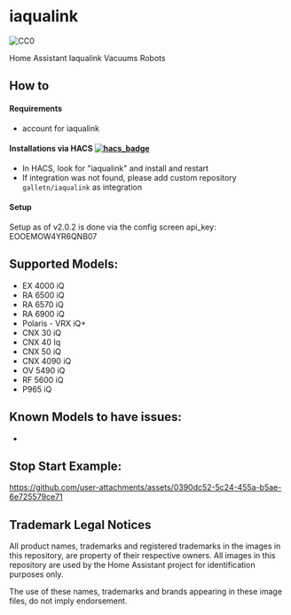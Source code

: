 # iaqualink

![CC0](https://logovtor.com/wp-content/uploads/2020/10/iaqualink-logo-vector.png)

Home Assistant Iaqualink Vacuums Robots

## How to

#### Requirements

- account for iaqualink

#### Installations via HACS [![hacs_badge](https://img.shields.io/badge/HACS-Custom-41BDF5.svg)](https://github.com/hacs/integration)

- In HACS, look for "iaqualink" and install and restart
- If integration was not found, please add custom repository `galletn/iaqualink` as integration

#### Setup

Setup as of v2.0.2 is done via the config screen
api_key: EOOEMOW4YR6QNB07

## Supported Models:

- EX 4000 iQ
- RA 6500 iQ
- RA 6570 iQ
- RA 6900 iQ
- Polaris - VRX iQ+
- CNX 30 iQ
- CNX 40 Iq
- CNX 50 iQ
- CNX 4090 iQ
- OV 5490 iQ
- RF 5600 iQ
- P965 iQ

## Known Models to have issues:

- 


## Stop Start Example:

https://github.com/user-attachments/assets/0390dc52-5c24-455a-b5ae-6e725579ce71

## Trademark Legal Notices
All product names, trademarks and registered trademarks in the images in this repository, are property of their respective owners. All images in this repository are used by the Home Assistant project for identification purposes only.

The use of these names, trademarks and brands appearing in these image files, do not imply endorsement.

